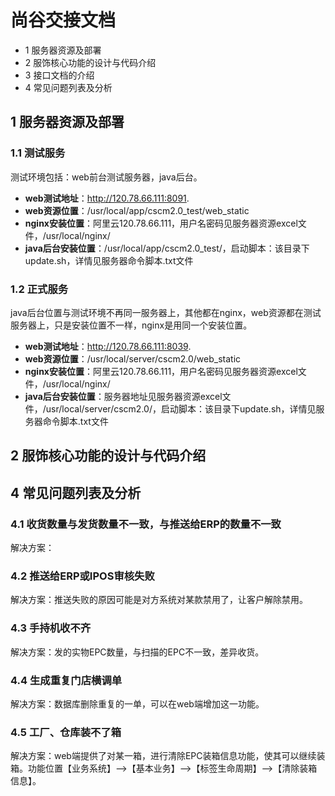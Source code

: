 
# 尚谷交接文档

- 1 服务器资源及部署
- 2 服饰核心功能的设计与代码介绍
- 3 接口文档的介绍
- 4 常见问题列表及分析

## 1 服务器资源及部署

### 1.1 测试服务

测试环境包括：web前台测试服务器，java后台。

- **web测试地址**：http://120.78.66.111:8091.
- **web资源位置**：/usr/local/app/cscm2.0_test/web_static
- **nginx安装位置**：阿里云120.78.66.111，用户名密码见服务器资源excel文件，/usr/local/nginx/
- **java后台安装位置**：/usr/local/app/cscm2.0_test/，启动脚本：该目录下update.sh，详情见服务器命令脚本.txt文件

### 1.2 正式服务

java后台位置与测试环境不再同一服务器上，其他都在nginx，web资源都在测试服务器上，只是安装位置不一样，nginx是用同一个安装位置。

- **web测试地址**：http://120.78.66.111:8039.
- **web资源位置**：/usr/local/server/cscm2.0/web_static
- **nginx安装位置**：阿里云120.78.66.111，用户名密码见服务器资源excel文件，/usr/local/nginx/
- **java后台安装位置**：服务器地址见服务器资源excel文件，/usr/local/server/cscm2.0/，启动脚本：该目录下update.sh，详情见服务器命令脚本.txt文件


## 2 服饰核心功能的设计与代码介绍

## 4 常见问题列表及分析

### 4.1 收货数量与发货数量不一致，与推送给ERP的数量不一致

解决方案：

### 4.2 推送给ERP或IPOS审核失败

解决方案：推送失败的原因可能是对方系统对某款禁用了，让客户解除禁用。

### 4.3 手持机收不齐

解决方案：发的实物EPC数量，与扫描的EPC不一致，差异收货。

### 4.4 生成重复门店横调单

解决方案：数据库删除重复的一单，可以在web端增加这一功能。

### 4.5 工厂、仓库装不了箱

解决方案：web端提供了对某一箱，进行清除EPC装箱信息功能，使其可以继续装箱。功能位置【业务系统】-->【基本业务】-->【标签生命周期】-->【清除装箱信息】。